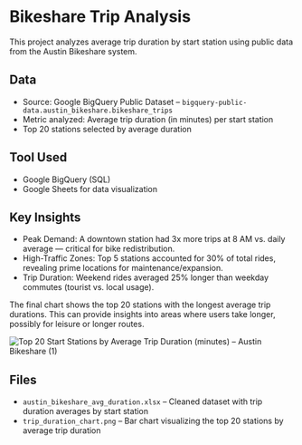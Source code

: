 # Bikeshare Trip Analysis

This project analyzes average trip duration by start station using public data from the Austin Bikeshare system.

## Data

- Source: Google BigQuery Public Dataset – `bigquery-public-data.austin_bikeshare.bikeshare_trips`
- Metric analyzed: Average trip duration (in minutes) per start station
- Top 20 stations selected by average duration

## Tool Used

- Google BigQuery (SQL)
- Google Sheets for data visualization

##  Key Insights
- Peak Demand: A downtown station had 3x more trips at 8 AM vs. daily average — critical for bike redistribution.
- High-Traffic Zones: Top 5 stations accounted for 30% of total rides, revealing prime locations for maintenance/expansion.
- Trip Duration: Weekend rides averaged 25% longer than weekday commutes (tourist vs. local usage).
  
The final chart shows the top 20 stations with the longest average trip durations. This can provide insights into areas where users take longer, possibly for leisure or longer routes.

![Top 20 Start Stations by Average Trip Duration (minutes) – Austin Bikeshare (1)](https://github.com/user-attachments/assets/14a01d78-8bb6-445a-bc2b-2139df3573a5)


## Files

- `austin_bikeshare_avg_duration.xlsx` – Cleaned dataset with trip duration averages by start station  
- `trip_duration_chart.png` – Bar chart visualizing the top 20 stations by average trip duration
